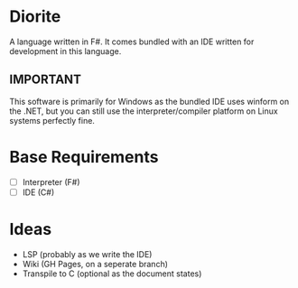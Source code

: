 # Diorite
A language written in F#. It comes bundled with an IDE written for development in this language.

## IMPORTANT
This software is primarily for Windows as the bundled IDE uses winform on the .NET, but you can still use the interpreter/compiler platform on Linux systems perfectly fine.

# Base Requirements
- [ ] Interpreter (F#)
- [ ] IDE (C#)

# Ideas
- LSP (probably as we write the IDE)
- Wiki (GH Pages, on a seperate branch)
- Transpile to C (optional as the document states)
